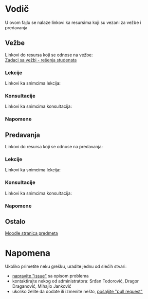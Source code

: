 # Vodič
U ovom fajlu se nalaze linkovi ka resursima koji su vezani za vežbe i predavanja

## Vežbe
Linkovi do resursa koji se odnose na vežbe:  
[Zadaci sa vežbi - rešenja studenata][v-folder-1]

### Lekcije
Linkovi ka snimcima lekcija:  

[//]: # ( 1. [Lekcija 1][v-lekcija-1] `Tema vežbi`  )

### Konsultacije
Linkovi ka snimcima konsultacija:  

[//]: # ( 1. [Konsultacije 1][v-konsultacije-1] `Tema konsultacija`  )

### Napomene

## Predavanja
Linkovi do resursa koji se odnose na predavanja:  

[//]: # ( [Tekst linka][v-fajl-1]   )

### Lekcije
Linkovi ka snimcima lekcija: 
 
[//]: # (1. [Predavanje 1][p-lekcija-1] `Tema predavanja`  )

### Konsultacije
Linkovi ka snimcima konsultacija:  

[//]: # ( 1. [Konsultacije 1][v-konsultacije-1] `Tema konsulta  ) 

### Napomene

## Ostalo  
[Moodle stranica predmeta][stranica predmeta]

# Napomena
Ukoliko primetite neku grešku, uradite jednu od slećih stvari:
* [napravite "issue"][new issue] sa opisom problema
* kontaktirajte nekog od administratora: Srđan Todorović, Dragor Draganović, Mihajlo Janković  
* ukoliko želite da dodate ili izmenite nešto, [pošaljite "pull request"][pull request]



[//]: # (---------------------------------------------------------)

[//]: # (-------------U ovom delu se nalaze reference-------------)

[//]: # (---------------------------------------------------------)



[//]: # ( Vezbe reference )

[v-folder-1]: ./Resenja_studenata

[//]: # ( linkovi na fajlovima )

[v-fajl-1]: place.holder


[v-lekcija-1]: place.holder "Datum odrzavanja: 1. Mesec 2000."

[v-lekcija-2]: place.holder "Datum odrzavanja: 1. Mesec 2000."

[v-lekcija-3]: place.holder "Datum odrzavanja: 1. Mesec 2000."

[v-lekcija-4]: place.holder "Datum odrzavanja: 1. Mesec 2000."

[v-lekcija-5]: place.holder "Datum odrzavanja: 1. Mesec 2000."

[v-lekcija-6]: place.holder "Datum odrzavanja: 1. Mesec 2000."

[v-lekcija-7]: place.holder "Datum odrzavanja: 1. Mesec 2000."

[v-lekcija-8]: place.holder "Datum odrzavanja: 1. Mesec 2000."



[//]: # ( Konsultacije za vežbe reference )

[v-konsultacije-1]: place.holder "Datum odrzavanja: 1. Mesec 2000."

[v-konsultacije-2]: place.holder "Datum odrzavanja: 1. Mesec 2000."

[v-konsultacije-3]: place.holder "Datum odrzavanja: 1. Mesec 2000."

[v-konsultacije-4]: place.holder "Datum odrzavanja: 1. Mesec 2000."



[//]: # ( Vezbe napomene reference )

[v-n-1]: place.holder


[//]: # ( Predavanje reference )

[p-fajl-1]: place.holder


[//]: # ( linkovi na fajlovima )

[p-fajl-1]: place.holder


[p-lekcija-1]: place.holder "Datum odrzavanja: 1. Mesec 2000."

[p-lekcija-2]: place.holder "Datum odrzavanja: 1. Mesec 2000."

[p-lekcija-3]: place.holder "Datum odrzavanja: 1. Mesec 2000."

[p-lekcija-4]: place.holder "Datum odrzavanja: 1. Mesec 2000."

[p-lekcija-5]: place.holder "Datum odrzavanja: 1. Mesec 2000."

[p-lekcija-6]: place.holder "Datum odrzavanja: 1. Mesec 2000."

[p-lekcija-7]: place.holder "Datum odrzavanja: 1. Mesec 2000."


[//]: # ( Konsultacije za predavanja reference )

[p-konsultacije-1]: place.holder "Datum odrzavanja: 1. Mesec 2000."

[p-konsultacije-2]: place.holder "Datum odrzavanja: 1. Mesec 2000."

[p-konsultacije-3]: place.holder "Datum odrzavanja: 1. Mesec 2000."

[p-konsultacije-4]: place.holder "Datum odrzavanja: 1. Mesec 2000."



[//]: # ( Predavanje napomene reference )

[p-n-1]: place.holder



[//]: # ( Ostalo reference )

[stranica predmeta]: https://imi.pmf.kg.ac.rs/moodle/course/view.php?id={id_predmeta}



[//]: # ( Napomena reference )

[new issue]: https://github.com/studnetwork/PMFKG/issues/new
[pull request]: https://github.com/studnetwork/PMFKG/compare

